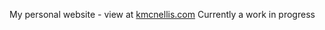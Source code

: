 My personal website - view at [kmcnellis.com](http://www.kmcnellis.com)
Currently a work in progress
